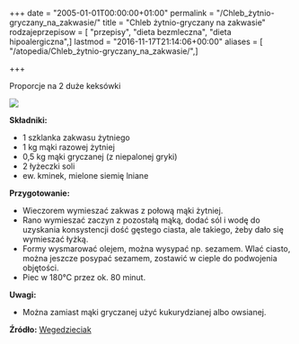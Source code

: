 +++
date = "2005-01-01T00:00:00+01:00"
permalink = "/Chleb_żytnio-gryczany_na_zakwasie/"
title = "Chleb żytnio-gryczany na zakwasie"
rodzajeprzepisow = [ "przepisy", "dieta bezmleczna", "dieta hipoalergiczna",]
lastmod = "2016-11-17T21:14:06+00:00"
aliases = [ "/atopedia/Chleb_żytnio-gryczany_na_zakwasie/",]

+++

Proporcje na 2 duże keksówki

![](/images/Zytnio-gryczany.JPG)

**Składniki:**

-   1 szklanka zakwasu żytniego
-   1 kg mąki razowej żytniej
-   0,5 kg mąki gryczanej (z niepalonej gryki)
-   2 łyżeczki soli
-   ew. kminek, mielone siemię lniane

**Przygotowanie:**

-   Wieczorem wymieszać zakwas z połową mąki żytniej.
-   Rano wymieszać zaczyn z pozostałą mąką, dodać sól i wodę do uzyskania konsystencji dość gęstego ciasta, ale takiego, żeby dało się wymieszać łyżką.
-   Formy wysmarować olejem, można wysypać np. sezamem. Wlać ciasto, można jeszcze posypać sezamem, zostawić w cieple do podwojenia objętości.
-   Piec w 180°C przez ok. 80 minut.

**Uwagi:**

-   Można zamiast mąki gryczanej użyć kukurydzianej albo owsianej.

**Źródło:** [Wegedzieciak](http://wegedzieciak.pl/viewtopic.php?t=646)
